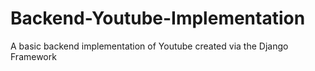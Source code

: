 # Backend-Youtube-Implementation

A basic backend implementation of Youtube created via the Django Framework
